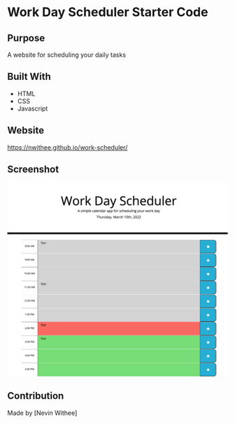 # Work Day Scheduler Starter Code

## Purpose
A website for scheduling your daily tasks

## Built With
* HTML
* CSS
* Javascript

## Website
https://nwithee.github.io/work-scheduler/

## Screenshot
![App Screenshot](https://github.com/nwithee/work-scheduler/blob/main/assets/images/screenshot.png)

## Contribution
Made by [Nevin Withee]